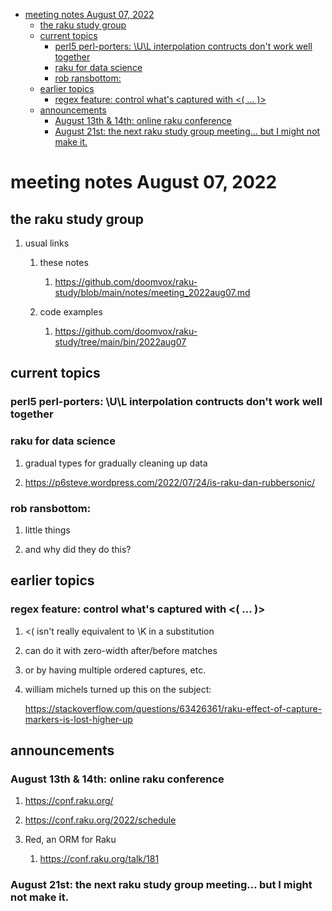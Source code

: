 - [meeting notes August 07, 2022](#org594c75d)
  - [the raku study group](#org1b34dd6)
  - [current topics](#orgd774d87)
    - [perl5 perl-porters: \U\L interpolation contructs don't work well together](#orgdff6457)
    - [raku for data science](#orgca4c820)
    - [rob ransbottom:](#org6cf6ef5)
  - [earlier topics](#org2bb9d45)
    - [regex feature: control what's captured with <( &#x2026; )>](#orgbaaed38)
  - [announcements](#orgf4892a6)
    - [August 13th & 14th: online raku conference](#orgb0e9245)
    - [August 21st: the next raku study group meeting&#x2026; but I might not make it.](#org82f0b89)


<a id="org594c75d"></a>

# meeting notes August 07, 2022


<a id="org1b34dd6"></a>

## the raku study group

1.  usual links

    1.  these notes
    
        1.  <https://github.com/doomvox/raku-study/blob/main/notes/meeting_2022aug07.md>
    
    2.  code examples
    
        1.  <https://github.com/doomvox/raku-study/tree/main/bin/2022aug07>


<a id="orgd774d87"></a>

## current topics


<a id="orgdff6457"></a>

### perl5 perl-porters: \U\L interpolation contructs don't work well together


<a id="orgca4c820"></a>

### raku for data science

1.  gradual types for gradually cleaning up data

2.  <https://p6steve.wordpress.com/2022/07/24/is-raku-dan-rubbersonic/>


<a id="org6cf6ef5"></a>

### rob ransbottom:

1.  little things

2.  and why did they do this?


<a id="org2bb9d45"></a>

## earlier topics


<a id="orgbaaed38"></a>

### regex feature: control what's captured with <( &#x2026; )>

1.  <( isn't really equivalent to \K in a substitution

2.  can do it with zero-width after/before matches

3.  or by having multiple ordered captures, etc.

4.  william michels turned up this on the subject:

    <https://stackoverflow.com/questions/63426361/raku-effect-of-capture-markers-is-lost-higher-up>


<a id="orgf4892a6"></a>

## announcements


<a id="orgb0e9245"></a>

### August 13th & 14th: online raku conference

1.  <https://conf.raku.org/>

2.  <https://conf.raku.org/2022/schedule>

3.  Red, an ORM for Raku

    1.  <https://conf.raku.org/talk/181>


<a id="org82f0b89"></a>

### August 21st: the next raku study group meeting&#x2026; but I might not make it.
